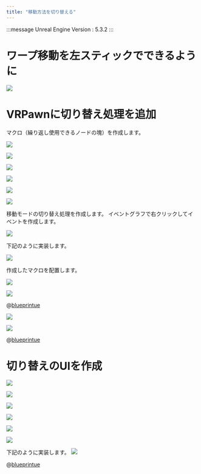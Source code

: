 ```yaml
---
title: "移動方法を切り替える"
---
```

:::message
Unreal Engine Version : 5.3.2
:::

# ワープ移動を左スティックでできるように

![](https://storage.googleapis.com/zenn-user-upload/3fb6735fd010-20240113.png)

# VRPawnに切り替え処理を追加

マクロ（繰り返し使用できるノードの塊）を作成します。

![](https://storage.googleapis.com/zenn-user-upload/ea512a8de800-20240113.png)


![](https://storage.googleapis.com/zenn-user-upload/f130c6506133-20240113.png)

![](https://storage.googleapis.com/zenn-user-upload/ad7569edb547-20240113.png)

![](https://storage.googleapis.com/zenn-user-upload/8b7529cd0deb-20240113.png)

![](https://storage.googleapis.com/zenn-user-upload/c79f293db950-20240113.png)

![](https://storage.googleapis.com/zenn-user-upload/7e59d10c95e5-20240113.png)

移動モードの切り替え処理を作成します。
イベントグラフで右クリックしてイベントを作成します。

![](https://storage.googleapis.com/zenn-user-upload/22baf7a3dfce-20240113.png)

下記のように実装します。

![](https://storage.googleapis.com/zenn-user-upload/4cc729bfbaae-20240113.png)


作成したマクロを配置します。

![](https://storage.googleapis.com/zenn-user-upload/060cd3314e5e-20240113.png)


![](https://storage.googleapis.com/zenn-user-upload/276260980dfa-20240113.png)


@[blueprintue](https://blueprintue.com/render/m8rz227_/)


![](https://storage.googleapis.com/zenn-user-upload/51a655711afd-20240113.png)

![](https://storage.googleapis.com/zenn-user-upload/91377d06f2f4-20240113.png)

@[blueprintue](https://blueprintue.com/render/dutn9a81/)


# 切り替えのUIを作成

![](https://storage.googleapis.com/zenn-user-upload/dfdc7e5994e5-20240113.png)

![](https://storage.googleapis.com/zenn-user-upload/2490dc8133d7-20240113.png)

![](https://storage.googleapis.com/zenn-user-upload/0fe4f57e382d-20240113.png)

![](https://storage.googleapis.com/zenn-user-upload/c99394373ce5-20240113.png)

![](https://storage.googleapis.com/zenn-user-upload/d0951ab16e54-20240113.png)

![](https://storage.googleapis.com/zenn-user-upload/9182245a94af-20240113.png)

下記のように実装します。
![](https://storage.googleapis.com/zenn-user-upload/ef7cf6fde37e-20240113.png)





@[blueprintue](https://blueprintue.com/render/_ob0k8w0/)
